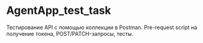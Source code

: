 # AgentApp_test_task

Тестирование API с помощью коллекции в Postman.
Pre-request script на получение токена, POST/PATCH-запросы, тесты.
